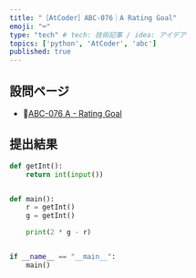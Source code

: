 ```yaml
---
title: "［AtCoder］ABC-076｜A Rating Goal"
emoji: "⌨️"
type: "tech" # tech: 技術記事 / idea: アイデア
topics: ['python', 'AtCoder', 'abc']
published: true
---
```


## 設問ページ

- 🔗[ABC-076 A - Rating Goal](https://atcoder.jp/contests/abc076/tasks/abc076_a)

## 提出結果

```python
def getInt():
    return int(input())


def main():
    r = getInt()
    g = getInt()

    print(2 * g - r)


if __name__ == "__main__":
    main()
```
